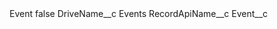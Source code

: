 <?xml version="1.0" encoding="UTF-8"?>
<CustomMetadata xmlns="http://soap.sforce.com/2006/04/metadata" xmlns:xsi="http://www.w3.org/2001/XMLSchema-instance" xmlns:xsd="http://www.w3.org/2001/XMLSchema">
    <label>Event</label>
    <protected>false</protected>
    <values>
        <field>DriveName__c</field>
        <value xsi:type="xsd:string">Events</value>
    </values>
    <values>
        <field>RecordApiName__c</field>
        <value xsi:type="xsd:string">Event__c</value>
    </values>
</CustomMetadata>
